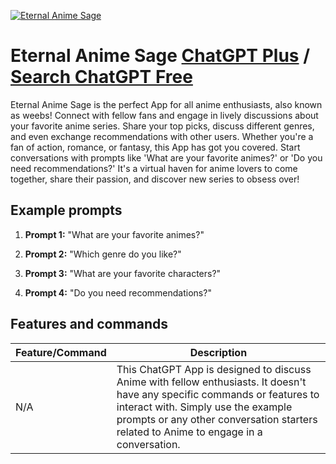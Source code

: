 
[![Eternal Anime Sage](https://files.oaiusercontent.com/file-h0Rsf4yhiVQIA4Nb9sKPOSGp?se=2123-10-17T18%3A48%3A14Z&sp=r&sv=2021-08-06&sr=b&rscc=max-age%3D31536000%2C%20immutable&rscd=attachment%3B%20filename%3Dacbc9cf7-dff7-4695-bb9d-f3ed759b49b5.png&sig=uxKOLQT82haAiNaQL/PdLK045jD8HywRMQdj4dDqLrc%3D)](https://chat.openai.com/g/g-xD2ihhf2g-eternal-anime-sage)

# Eternal Anime Sage [ChatGPT Plus](https://chat.openai.com/g/g-xD2ihhf2g-eternal-anime-sage) / [Search ChatGPT Free](https://gptcall.net/index.html#/?search=Eternal%20Anime%20Sage)

Eternal Anime Sage is the perfect App for all anime enthusiasts, also known as weebs! Connect with fellow fans and engage in lively discussions about your favorite anime series. Share your top picks, discuss different genres, and even exchange recommendations with other users. Whether you're a fan of action, romance, or fantasy, this App has got you covered. Start conversations with prompts like 'What are your favorite animes?' or 'Do you need recommendations?' It's a virtual haven for anime lovers to come together, share their passion, and discover new series to obsess over!

## Example prompts

1. **Prompt 1:** "What are your favorite animes?"

2. **Prompt 2:** "Which genre do you like?"

3. **Prompt 3:** "What are your favorite characters?"

4. **Prompt 4:** "Do you need recommendations?"

## Features and commands

| Feature/Command | Description |
| --- | --- |
| N/A | This ChatGPT App is designed to discuss Anime with fellow enthusiasts. It doesn't have any specific commands or features to interact with. Simply use the example prompts or any other conversation starters related to Anime to engage in a conversation.


